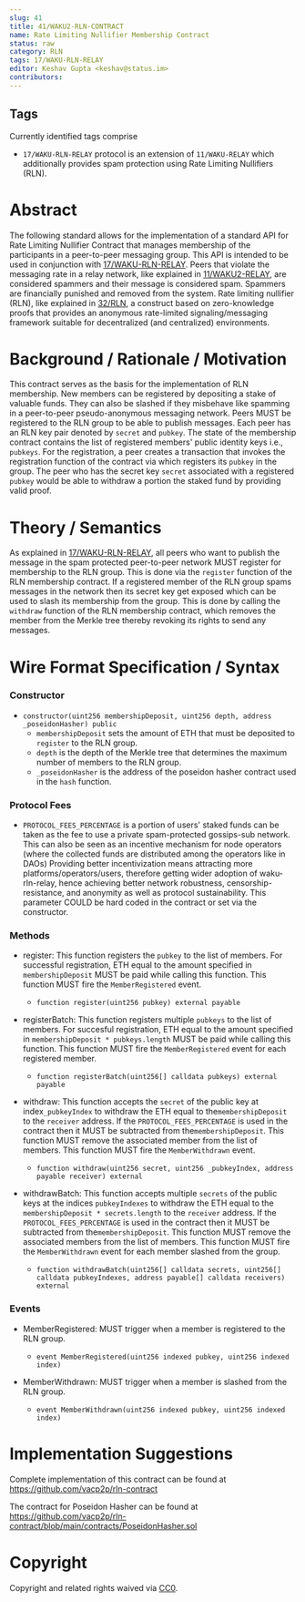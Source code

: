```yaml
---
slug: 41
title: 41/WAKU2-RLN-CONTRACT
name: Rate Limiting Nullifier Membership Contract
status: raw
category: RLN
tags: 17/WAKU-RLN-RELAY
editor: Keshav Gupta <keshav@status.im>
contributors:
---
```


## Tags

Currently identified tags comprise

* `17/WAKU-RLN-RELAY` protocol is an extension of `11/WAKU-RELAY` which additionally provides spam protection using Rate Limiting Nullifiers (RLN).


# Abstract
The following standard allows for the implementation of a standard API for Rate Limiting Nullifier Contract that manages membership of the participants in a peer-to-peer messaging group.
This API is intended to be used in conjunction with [17/WAKU-RLN-RELAY](https://rfc.vac.dev/spec/17/).
Peers that violate the messaging rate in a relay network,
like explained in [11/WAKU2-RELAY](https://rfc.vac.dev/spec/11/),
are considered spammers and their message is considered spam.
Spammers are financially punished and removed from the system.
Rate limiting nullifier (RLN), like explained in [32/RLN](https://rfc.vac.dev/spec/32/),
a construct based on zero-knowledge proofs that provides an anonymous rate-limited signaling/messaging framework suitable for decentralized (and centralized) environments.


# Background / Rationale / Motivation

This contract serves as the basis for the implementation of RLN membership.
New members can be registered by depositing a stake of valuable funds.
They can also be slashed if they misbehave like spamming in a peer-to-peer pseudo-anonymous messaging network.
Peers MUST be registered to the RLN group to be able to publish messages.
Each peer has an RLN key pair denoted by `secret` and `pubkey`.
The state of the membership contract contains the list of registered members' public identity keys i.e., `pubkeys`.
For the registration, a peer creates a transaction that invokes the registration function of the contract via which registers its `pubkey` in the group.
The peer who has the secret key `secret` associated with a registered `pubkey` would be able to withdraw a portion the staked fund by providing valid proof.



# Theory / Semantics

As explained in [17/WAKU-RLN-RELAY](https://rfc.vac.dev/spec/17/),
all peers who want to publish the message in the spam protected peer-to-peer network MUST register for membership to the RLN group.
This is done via the `register` function of the RLN membership contract.
If a registered member of the RLN group spams messages in the network then its secret key get exposed which can be used to slash its membership from the group.
This is done by calling the `withdraw` function of the RLN membership contract, which removes the member from the Merkle tree thereby revoking its rights to send any messages.

# Wire Format Specification / Syntax

### Constructor

* `constructor(uint256 membershipDeposit, uint256 depth, address _poseidonHasher) public`
    * `membershipDeposit` sets the amount of ETH that must be deposited to `register` to the RLN group.
    * `depth` is the depth of the Merkle tree that determines the maximum number of members to the RLN group.
    * `_poseidonHasher` is the address of the poseidon hasher contract used in the `hash` function.

### Protocol Fees

* `PROTOCOL_FEES_PERCENTAGE` is a portion of users' staked funds can be taken as the fee to use a private spam-protected gossips-sub network.
This can also be seen as an incentive mechanism for node operators
(where the collected funds are distributed among the operators like in DAOs)
Providing better incentivization means attracting more platforms/operators/users, 
therefore getting wider adoption of waku-rln-relay, 
hence achieving better network robustness, 
censorship-resistance, and anonymity as well as protocol sustainability. This parameter COULD be hard coded in the contract or set via the constructor.

### Methods

* register: This function registers the `pubkey` to the list of members.
For successful registration, ETH equal to the amount specified in `membershipDeposit` MUST be paid while calling this function.
This function MUST fire the `MemberRegistered` event.
    * `function register(uint256 pubkey) external payable`



* registerBatch: This function registers multiple `pubkeys` to the list of members.
For succesful registration, ETH equal to the amount specified in `membershipDeposit * pubkeys.length` MUST be paid while calling this function.
This function MUST fire the `MemberRegistered` event for each registered member.
    * `function registerBatch(uint256[] calldata pubkeys) external payable`


* withdraw: This function accepts the `secret` of the public key at index`_pubkeyIndex` to withdraw the ETH equal to the`membershipDeposit` to the `receiver` address. 
If the `PROTOCOL_FEES_PERCENTAGE` is used in the contract then it MUST be subtracted from the`membershipDeposit`. 
This function MUST remove the associated member from the list of members.
This function MUST fire the `MemberWithdrawn` event.
    * `function withdraw(uint256 secret, uint256 _pubkeyIndex, address payable receiver) external`


* withdrawBatch: This function accepts multiple `secrets` of the public keys at the indices `pubkeyIndexes` to withdraw the ETH equal to the `membershipDeposit * secrets.length` to the `receiver` address.
If the `PROTOCOL_FEES_PERCENTAGE` is used in the contract then it MUST be subtracted from the`membershipDeposit`.
This function MUST remove the associated members from the list of members.
This function MUST fire the `MemberWithdrawn` event for each member slashed from the group.
    * `function withdrawBatch(uint256[] calldata secrets, uint256[] calldata pubkeyIndexes, address payable[] calldata receivers) external`


### Events

* MemberRegistered: MUST trigger when a member is registered to the RLN group.
    * `event MemberRegistered(uint256 indexed pubkey, uint256 indexed index)`


* MemberWithdrawn: MUST  trigger when a member is slashed from the RLN group.
    * `event MemberWithdrawn(uint256 indexed pubkey, uint256 indexed index)`


# Implementation Suggestions

Complete implementation of this contract can be found at https://github.com/vacp2p/rln-contract

The contract for Poseidon Hasher can be found at https://github.com/vacp2p/rln-contract/blob/main/contracts/PoseidonHasher.sol

# Copyright

Copyright and related rights waived via [CC0](https://creativecommons.org/publicdomain/zero/1.0/).

